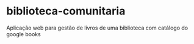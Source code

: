 # biblioteca-comunitaria
Aplicação web para gestão de livros de uma biblioteca com catálogo do google books
